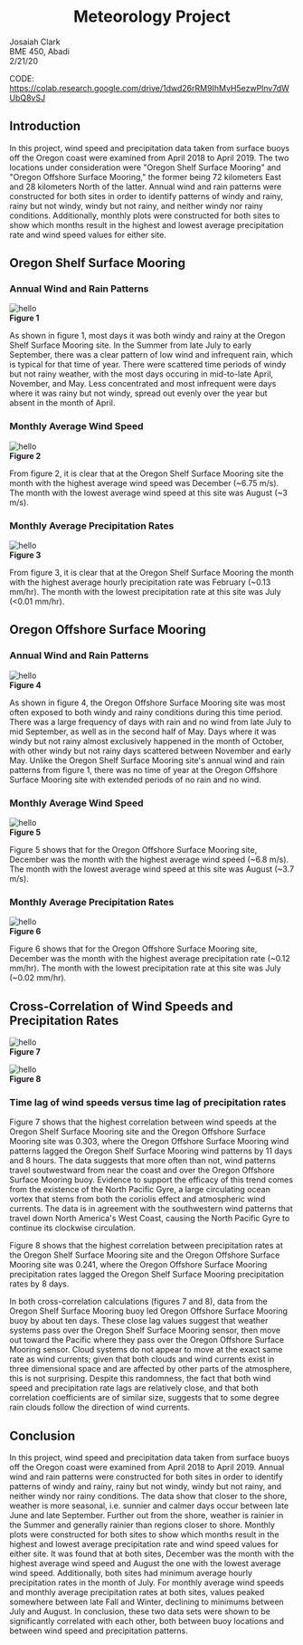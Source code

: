# <div align=center> Meteorology Project </div>

Josaiah Clark<br>
BME 450, Abadi<br>
2/21/20<br>

CODE: https://colab.research.google.com/drive/1dwd26rRM9IhMvH5ezwPlnv7dWUbQ8vSJ

## Introduction <br>
<p>
In this project, wind speed and precipitation data taken from surface buoys off the Oregon coast were examined from April 2018 to April 2019. The two locations under consideration were "Oregon Shelf Surface Mooring" and "Oregon Offshore Surface Mooring," the former being 72 kilometers East and 28 kilometers North of the latter. Annual wind and rain patterns were constructed for both sites in order to identify patterns of windy and rainy, rainy but not windy, windy but not rainy, and neither windy nor rainy conditions. Additionally, monthly plots were constructed for both sites to show which months result in the highest and lowest average precipitation rate and wind speed values for either site.

<h2> Oregon Shelf Surface Mooring </h2>

### Annual Wind and Rain Patterns
<img alt="hello" src=Oregon_Shelf_Surface_Mooring/annualRainWind.png><br>
**Figure 1**

<p> As shown in figure 1, most days it was both windy and rainy at the Oregon Shelf Surface Mooring site. In the Summer from late July to early September, there was a clear pattern of low wind and infrequent rain, which is typical for that time of year. There were scattered time periods of windy but not rainy weather, with the most days occuring in mid-to-late April, November, and May. Less concentrated and most infrequent were days where it was rainy but not windy, spread out evenly over the year but absent in the month of April.
</p>

### Monthly Average Wind Speed
<img alt="hello" src=Oregon_Shelf_Surface_Mooring/monthlyAvgWind.png><br>
**Figure 2**
<p>
From figure 2, it is clear that at the Oregon Shelf Surface Mooring site the month with the highest average wind speed was December (~6.75 m/s). The month with the lowest average wind speed at this site was August (~3 m/s).
</p> 

### Monthly Average Precipitation Rates
<img alt="hello" src=Oregon_Shelf_Surface_Mooring/monthlyAvgRain.png><br>
**Figure 3**
<p>
From figure 3, it is clear that at the Oregon Shelf Surface Mooring the month with the highest average hourly precipitation rate was February (~0.13 mm/hr). The month with the lowest precipitation rate at this site was July (<0.01 mm/hr).
</p>

<h2> Oregon Offshore Surface Mooring </h2>

### Annual Wind and Rain Patterns
<img alt="hello" src=Oregon_Offshore_Surface_Mooring/annualRainWind.png><br>
**Figure 4**
<p>
As shown in figure 4, the Oregon Offshore Surface Mooring site was most often exposed to both windy and rainy conditions during this time period. There was a large frequency of days with rain and no wind from late July to mid September, as well as in the second half of May. Days where it was windy but not rainy almost exclusively happened in the month of October, with other windy but not rainy days scattered between November and early May. Unlike the Oregon Shelf Surface Mooring site's annual wind and rain patterns from figure 1, there was no time of year at the Oregon Offshore Surface Mooring site with extended periods of no rain and no wind. 
</p>

### Monthly Average Wind Speed
<img alt="hello" src=Oregon_Offshore_Surface_Mooring/monthlyAvgWind.png><br>
**Figure 5**
<p>
Figure 5 shows that for the Oregon Offshore Surface Mooring site, December was the month with the highest average wind speed (~6.8 m/s). The month with the lowest average wind speed at this site was August (~3.7 m/s).
</p>


### Monthly Average Precipitation Rates
<img alt="hello" src=Oregon_Offshore_Surface_Mooring/monthlyAvgRain.png><br>
**Figure 6**
<p>
Figure 6 shows that for the Oregon Offshore Surface Mooring site, December was the month with the highest average precipitation rate (~0.12 mm/hr). The month with the lowest precipitation rate at this site was July (~0.02 mm/hr). 
</p>

<h2> Cross-Correlation of Wind Speeds and Precipitation Rates </h2>

<img alt="hello" src=Cross-Correlation/crossCorrWind.png><br>
**Figure 7**

<img alt="hello" src=Cross-Correlation/crossCorrRain.png><br>
**Figure 8**

### Time lag of wind speeds versus time lag of precipitation rates
<p>
  Figure 7 shows that the highest correlation between wind speeds at the Oregon Shelf Surface Mooring site and the Oregon Offshore Surface Mooring site was 0.303, where the Oregon Offshore Surface Mooring wind patterns lagged the Oregon Shelf Surface Mooring wind patterns by 11 days and 8 hours. The data suggests that more often than not, wind patterns travel soutwestward from near the coast and over the Oregon Offshore Surface Mooring buoy. Evidence to support the efficacy of this trend comes from the existence of the North Pacific Gyre, a large circulating ocean vortex that stems from both the coriolis effect and atmospheric wind currents. The data is in agreement with the southwestern wind patterns that travel down North America's West Coast, causing the North Pacific Gyre to continue its clockwise circulation. 
</p>
<p>
  Figure 8 shows that the highest correlation between precipitation rates at the Oregon Shelf Surface Mooring site and the Oregon Offshore Surface Mooring site was 0.241, where the Oregon Offshore Surface Mooring precipitation rates lagged the Oregon Shelf Surface Mooring precipitation rates by 8 days. 
</p>
<p>
  In both cross-correlation calculations (figures 7 and 8), data from the Oregon Shelf Surface Mooring buoy led Oregon Offshore Surface Mooring buoy by about ten days. These close lag values suggest that weather systems pass over the Oregon Shelf Surface Mooring sensor, then move out toward the Pacific where they pass over the Oregon Offshore Surface Mooring sensor. Cloud systems do not appear to move at the exact same rate as wind currents; given that both clouds and wind currents exist in three dimensional space and are affected by other parts of the atmosphere, this is not surprising. Despite this randomness, the fact that both wind speed and precipitation rate lags are relatively close, and that both correlation coefficients are of similar size, suggests that to some degree rain clouds follow the direction of wind currents.
</p>

## Conclusion
In this project, wind speed and precipitation data taken from surface buoys off the Oregon coast were examined from April 2018 to April 2019. Annual wind and rain patterns were constructed for both sites in order to identify patterns of windy and rainy, rainy but not windy, windy but not rainy, and neither windy nor rainy conditions. The data show that closer to the shore, weather is more seasonal, i.e. sunnier and calmer days occur between late June and late September. Further out from the shore, weather is rainier in the Summer and generally rainier than regions closer to shore. Monthly plots were constructed for both sites to show which months result in the highest and lowest average precipitation rate and wind speed values for either site. It was found that at both sites, December was the month with the highest average wind speed and August the one with the lowest average wind speed. Additionally, both sites had minimum average hourly precipitation rates in the month of July. For monthly average wind speeds and monthly average precipitation rates at both sites, values peaked somewhere between late Fall and Winter, declining to minimums between July and August. In conclusion, these two data sets were shown to be significantly correlated with each other, both between buoy locations and between wind speed and precipitation patterns.
